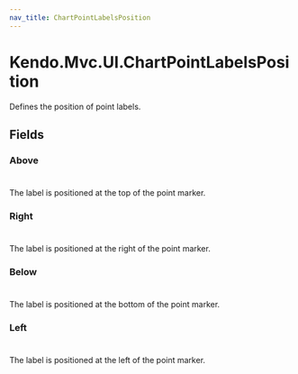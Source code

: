 ```yaml
---
nav_title: ChartPointLabelsPosition
---
```


# Kendo.Mvc.UI.ChartPointLabelsPosition
Defines the position of point labels.


## Fields


### Above
#
The label is positioned at the top of the point marker.

### Right
#
The label is positioned at the right of the point marker.

### Below
#
The label is positioned at the bottom of the point marker.

### Left
#
The label is positioned at the left of the point marker.




